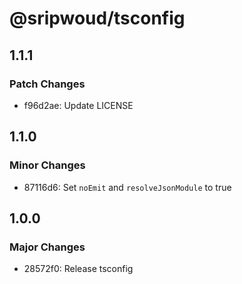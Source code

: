 # @sripwoud/tsconfig

## 1.1.1

### Patch Changes

- f96d2ae: Update LICENSE

## 1.1.0

### Minor Changes

- 87116d6: Set `noEmit` and `resolveJsonModule` to true

## 1.0.0

### Major Changes

- 28572f0: Release tsconfig

